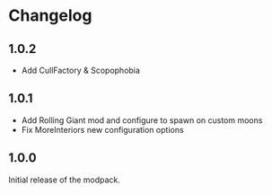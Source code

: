 
# Changelog #

## 1.0.2 ##

- Add CullFactory & Scopophobia

## 1.0.1 ##

- Add Rolling Giant mod and configure to spawn on custom moons
- Fix MoreInteriors new configuration options

## 1.0.0 ##

Initial release of the modpack.